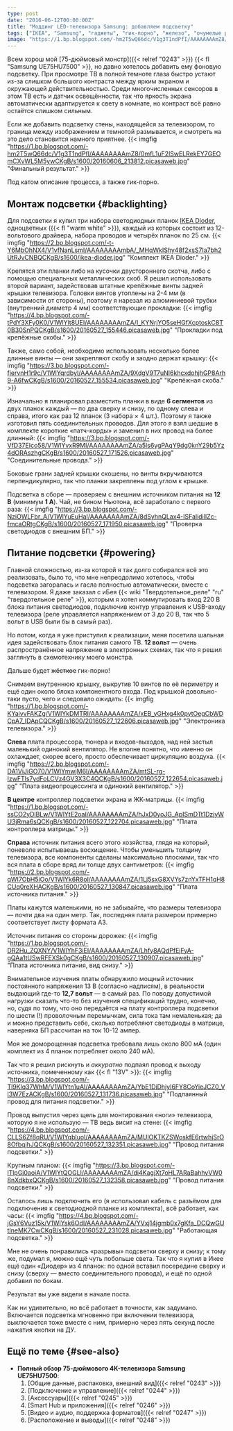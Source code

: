```yaml
---
type: post
date: "2016-06-12T00:00:00Z"
title: "Моддинг LED-телевизора Samsung: добавляем подсветку"
tags: ["IKEA", "Samsung", "гаджеты", "гик-порно", "железо", "очумелые ручки", "свет", "сделай сам", "телевизоры"]
image: "https://1.bp.blogspot.com/-hm2T5wQ66dc/V1g3T1ndPfI/AAAAAAAAmZ8/0mfL1uF2lSwELRekEY7GEOmCXvWL5M5ywCKgB/s1600/20160606_213812.picasaweb.jpg"
---
```


Всем хорош мой [75-дюймовый монстр]({{< relref "0243" >}}) {{< fl "Samsung UE75HU7500" >}}, но давно хотелось добавить ему фоновую подсветку. При просмотре ТВ в полной темноте глаза быстро устают из-за слишком большого контраста между ярким экраном и окружающей действительностью. Среди многочисленных сенсоров в этом ТВ есть и датчик освещённости, так что яркость экрана автоматически адаптируется к свету в комнате, но контраст всё равно остаётся слишком сильным.

<!--more-->

Если же добавить подсветку стены, находящейся за телевизором, то граница между изображением и темнотой размывается, и смотреть на это дело становится намного приятнее.
{{< imgfig "https://1.bp.blogspot.com/-hm2T5wQ66dc/V1g3T1ndPfI/AAAAAAAAmZ8/0mfL1uF2lSwELRekEY7GEOmCXvWL5M5ywCKgB/s1600/20160606_213812.picasaweb.jpg" "Финальный результат." >}}

Под катом описание процесса, а также гик-порно.

## Монтаж подсветки {#backlighting}

Для подсветки я купил три набора светодиодных планок [IKEA Dioder](http://www.ikea.com/us/en/catalog/products/20119418/), одноцветных ({{< fl "warm white" >}}), каждый из которых состоит из 12-вольтового драйвера, набора проводов и четырёх планок по 25 см.
{{< imgfig "https://2.bp.blogspot.com/-t-Y6MbOhNX4/V1vfNanLsmI/AAAAAAAAmbA/_MHqWkIShy48f2xsS7Ia7bh2UtRJvCNBQCKgB/s1600/ikea-dioder.jpg" "Комплект IKEA Dioder." >}}

Крепятся эти планки либо на кусочки двустороннего скотча, либо с помощью специальных металлических скоб. Я решил использовать второй вариант, задействовав штатные крепёжные винты задней крышки телевизора. Головки винтов утоплены на 2-4 мм (в зависимости от стороны), поэтому я нарезал из алюминиевой трубки (внутренний диаметр 4 мм) соответствующие прокладки:
{{< imgfig "https://4.bp.blogspot.com/-tPdY3XFy0K0/V1WlYlt8UEI/AAAAAAAAmZA/I_KYNrjYO5seHGfXcptoskC8T0B30SnPQCKgB/s1600/20160527_155446.picasaweb.jpg" "Прокладки под крепёжные скобы." >}}

Также, само собой, необходимо использовать несколько более длинные винты — они закрепляют скобу и заодно держат крышку:
{{< imgfig "https://3.bp.blogspot.com/-fjervnH1r9c/V1WlYqrdbyI/AAAAAAAAmZA/9XdgV9T7uNI6khcxdohjhGP8Arh9-A6fwCKgB/s1600/20160527_155534.picasaweb.jpg" "Крепёжная скоба." >}}

Изначально я планировал разместить планки в виде **6 сегментов** из двух планок каждый — по два сверху и снизу, по одному слева и справа, итого как раз 12 планок (3 набора × 4 шт.). Поэтому я также изготовил пять соединительных проводов. Для этого я взял шедшие в комплекте короткие «патч-корды» и заменил в них провод на более длинный:
{{< imgfig "https://3.bp.blogspot.com/-VfD37EIco58/V1WlYvxR9MI/AAAAAAAAmZA/a5ls6ygPAqY9dg0knY29b5Yz4dORAszhgCKgB/s1600/20160527_171526.picasaweb.jpg" "Соединительные провода." >}}

Боковые грани задней крышки скошены, но винты вкручиваются перпендикулярно, так что планки закреплены под углом к крышке.

Подсветка в сборе — проверяем с внешним источником питания на **12 В** (минимум **1 А**). Чай, не бином Ньютона, всё заработало с первого раза:
{{< imgfig "https://3.bp.blogspot.com/-NziOWLFbr_A/V1WlYuEuHaI/AAAAAAAAmZA/8dSyhnQLax4-ISFalidiIlZc-fmcaORtgCKgB/s1600/20160527_171950.picasaweb.jpg" "Проверка светодиодов с внешним БП." >}}

## Питание подсветки {#powering}

Главной сложностью, из-за которой я так долго собирался всё это реализовать, было то, что мне непреодолимо хотелось, чтобы подсветка загоралась и гасла полностью автоматически, вместе с телевизором. Я даже заказал с иБея {{< wiki "Твердотельное_реле" "ru" "твердотельное реле" >}}, которым я хотел коммутировать вход 220 В блока питания светодиодов, подключив контур управления к USB-входу телевизора (реле управляется напряжением от 3 до 20 В, так что 5 вольт в USB были бы в самый раз).

Но потом, когда я уже приступил к реализации, меня посетила шальная идея задействовать блок питания самого ТВ. **12 вольт** — очень распространённое напряжение в электронных схемах, так что я решил заглянуть в схемотехнику моего монстра.

Дальше будет ~~жёсткое~~ гик-порно!

Снимаем внутреннюю крышку, выкрутив 10 винтов по её периметру и ещё один около блока компонентного входа. Под крышкой довольно-таки пусто, чего и следовало ожидать:
{{< imgfig "https://1.bp.blogspot.com/-KYaivvFAKZg/V1WlYkDMTRI/AAAAAAAAmZA/xEB_yGHxg4k0pytOegCbWDCpA7_IDApCQCKgB/s1600/20160527_122606.picasaweb.jpg" "Электроника телевизора." >}}

**Слева** плата процессора, тюнера и входов-выходов, над ней застыл маленький одинокий вентилятор. Не вполне понятно, что именно он охлаждает, скорее всего, просто обеспечивает циркуляцию воздуха.
{{< imgfig "https://2.bp.blogspot.com/-DA1ViJiGO70/V1WlYmwjM6I/AAAAAAAAmZA/mtSL-rg-IzwFTls7ydFoLCVz4GV3X3C4QCKgB/s1600/20160527_122654.picasaweb.jpg" "Плата видеопроцессинга и одинокий вентилятор." >}}

**В центре** контроллер подсветки экрана и ЖК-матрицы.
{{< imgfig "https://1.bp.blogspot.com/-ssCO2yDlBLw/V1WlYtE2oaI/AAAAAAAAmZA/hJxD0yoJG_ApISmDTt1DzjyWU3jRma6sQCKgB/s1600/20160527_122704.picasaweb.jpg" "Плата контроллера матрицы." >}}

**Справа** источник питания всего этого хозяйства, глядя на который, поневоле испытываешь восхищение. Чтобы уменьшить толщину телевизора, все компоненты сделаны максимально плоскими, так что вся плата в сборе вряд ли толще двух сантиметров:
{{< imgfig "https://2.bp.blogspot.com/-qWI7ObH5iOo/V1WlYk6R8oI/AAAAAAAAmZA/1Lj5sxG8XVYs7znYxTFH1qH8CUq0reXHACKgB/s1600/20160527_130847.picasaweb.jpg" "Плата источника питания." >}}

Платы кажутся маленькими, но не забывайте, что размеры телевизора — почти два на один метр. Так, последняя плата размером примерно соответствует листу формата A3.

Источник питания со стороны дорожек:
{{< imgfig "https://1.bp.blogspot.com/-DR2Hu_ZQXNY/V1WlYhF3iEI/AAAAAAAAmZA/Lhfy8AQdPfEjFyA-gQAa1tUSwRFEXSk0gCKgB/s1600/20160527_130907.picasaweb.jpg" "Плата источника питания, вид снизу." >}}

Внимательное изучения платы обнаружило мощный источник постоянного напряжения 13 В (согласно надписям), в реальности выдающий где-то **12,7 вольт** — в самый раз. По поводу допустимой нагрузки сказать что-то без изучения спецификаций трудно, конечно, но, судя по тому, что оно передаётся на плату контроллера подсветки по шести (!) проволочным перемычкам, сила тока там немаленькая; да и можно представить себе, сколько потребляют светодиоды в матрице, наверняка БП рассчитан на ток 10-12 ампер.

Моя же доморощенная подсветка требовала лишь около 800 мА (один комплект из 4 планок потребляет около 240 мА).

Так что я решил рискнуть и *аккуратно* подпаял провод к выходу источника, помеченному как {{< fl "13V" >}}:
{{< imgfig "https://3.bp.blogspot.com/-Tl9Klq37WhM/V1WlYtn1uAI/AAAAAAAAmZA/YbE1DiDhjyI6FY8CoYieJCZ0_Vl3W7EzACKgB/s1600/20160527_131736.picasaweb.jpg" "Подпаянный провод для питания подсветки." >}}

Провод выпустил через щель для монтирования «ноги» телевизора, которую я не использую — ТВ ведь висит на стене:
{{< imgfig "https://4.bp.blogspot.com/-CLLS6Zf8qRU/V1WlYqbluoI/AAAAAAAAmZA/MUlOKTKZSWoskfE6rtwhjSrO8OfbqjhJQCKgB/s1600/20160527_132351.picasaweb.jpg" "Провод питания подсветки." >}}

Крупным планом:
{{< imgfig "https://3.bp.blogspot.com/-lTlpGj0aoiA/V1WlYtQOGLI/AAAAAAAAmZA/di4KagjXt7oHL7ARaBahhyVW08nXdkbxQCKgB/s1600/20160527_132358.picasaweb.jpg" "Провод питания подсветки." >}}

Осталось лишь подключить его (я использовал кабель с разъёмом для подключения к светодиодной планке из комплекта), всё работает, как часы:
{{< imgfig "https://4.bp.blogspot.com/-jGsY6Vuz15k/V1WlYsk6OdI/AAAAAAAAmZA/YVxj14jgmb0x7gKfa_DCQwGUtIneMK7CwCKgB/s1600/20160527_231028.picasaweb.jpg" "Работающая подсветка." >}}

Мне не очень понравились «разрывы» подсветки сверху и снизу; к тому же, подумал я, можно ещё чуть побольше света. Так что я купил в Икее ещё один «Диодер» из 4 планок: по одной вставил посередине сверху и снизу (сверху — вместо соединительного провода), и ещё по одной добавил по бокам.

Результат вы уже видели в начале поста.

Как ни удивительно, но всё работает в точности, как задумано. Включается подсветка мгновенно при включении телевизора, выключается тоже вместе с ним, примерно через пять секунд после нажатия кнопки на ДУ.

## Ещё по теме {#see-also}

* **Полный обзор 75-дюймового 4K-телевизора Samsung UE75HU7500**:
    1. [Общие данные, распаковка, внешний вид]({{< relref "0243" >}})
    2. [Подключение и управление]({{< relref "0244" >}})
    3. [Аксессуары]({{< relref "0245" >}})
    4. [Smart Hub и приложения]({{< relref "0246" >}})
    5. [Видео и  аудио, поддержка форматов]({{< relref "0247" >}})
    6. [Расположение и выводы]({{< relref "0248" >}})
